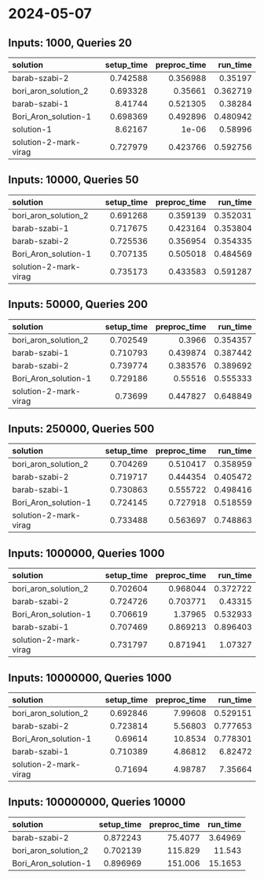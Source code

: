 # 2024-05-07

## Inputs: 1000, Queries 20

| solution              |   setup_time |   preproc_time |   run_time |
|:----------------------|-------------:|---------------:|-----------:|
| barab-szabi-2         |     0.742588 |       0.356988 |   0.35197  |
| bori_aron_solution_2  |     0.693328 |       0.35661  |   0.362719 |
| barab-szabi-1         |     8.41744  |       0.521305 |   0.38284  |
| Bori_Aron_solution-1  |     0.698369 |       0.492896 |   0.480942 |
| solution-1            |     8.62167  |       1e-06    |   0.58996  |
| solution-2-mark-virag |     0.727979 |       0.423766 |   0.592756 |

## Inputs: 10000, Queries 50

| solution              |   setup_time |   preproc_time |   run_time |
|:----------------------|-------------:|---------------:|-----------:|
| bori_aron_solution_2  |     0.691268 |       0.359139 |   0.352031 |
| barab-szabi-1         |     0.717675 |       0.423164 |   0.353804 |
| barab-szabi-2         |     0.725536 |       0.356954 |   0.354335 |
| Bori_Aron_solution-1  |     0.707135 |       0.505018 |   0.484569 |
| solution-2-mark-virag |     0.735173 |       0.433583 |   0.591287 |

## Inputs: 50000, Queries 200

| solution              |   setup_time |   preproc_time |   run_time |
|:----------------------|-------------:|---------------:|-----------:|
| bori_aron_solution_2  |     0.702549 |       0.3966   |   0.354357 |
| barab-szabi-1         |     0.710793 |       0.439874 |   0.387442 |
| barab-szabi-2         |     0.739774 |       0.383576 |   0.389692 |
| Bori_Aron_solution-1  |     0.729186 |       0.55516  |   0.555333 |
| solution-2-mark-virag |     0.73699  |       0.447827 |   0.648849 |

## Inputs: 250000, Queries 500

| solution              |   setup_time |   preproc_time |   run_time |
|:----------------------|-------------:|---------------:|-----------:|
| bori_aron_solution_2  |     0.704269 |       0.510417 |   0.358959 |
| barab-szabi-2         |     0.719717 |       0.444354 |   0.405472 |
| barab-szabi-1         |     0.730863 |       0.555722 |   0.498416 |
| Bori_Aron_solution-1  |     0.724145 |       0.727918 |   0.518559 |
| solution-2-mark-virag |     0.733488 |       0.563697 |   0.748863 |

## Inputs: 1000000, Queries 1000

| solution              |   setup_time |   preproc_time |   run_time |
|:----------------------|-------------:|---------------:|-----------:|
| bori_aron_solution_2  |     0.702604 |       0.968044 |   0.372722 |
| barab-szabi-2         |     0.724726 |       0.703771 |   0.43315  |
| Bori_Aron_solution-1  |     0.706619 |       1.37965  |   0.532933 |
| barab-szabi-1         |     0.707469 |       0.869213 |   0.896403 |
| solution-2-mark-virag |     0.731797 |       0.871941 |   1.07327  |

## Inputs: 10000000, Queries 1000

| solution              |   setup_time |   preproc_time |   run_time |
|:----------------------|-------------:|---------------:|-----------:|
| bori_aron_solution_2  |     0.692846 |        7.99608 |   0.529151 |
| barab-szabi-2         |     0.723814 |        5.56803 |   0.777653 |
| Bori_Aron_solution-1  |     0.69614  |       10.8534  |   0.778301 |
| barab-szabi-1         |     0.710389 |        4.86812 |   6.82472  |
| solution-2-mark-virag |     0.71694  |        4.98787 |   7.35664  |

## Inputs: 100000000, Queries 10000

| solution             |   setup_time |   preproc_time |   run_time |
|:---------------------|-------------:|---------------:|-----------:|
| barab-szabi-2        |     0.872243 |        75.4077 |    3.64969 |
| bori_aron_solution_2 |     0.702139 |       115.829  |   11.543   |
| Bori_Aron_solution-1 |     0.896969 |       151.006  |   15.1653  |